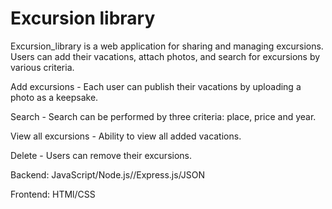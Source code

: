 # Excursion library
Excursion_library is a web application for sharing and managing excursions. Users can add their vacations, attach photos, and search for excursions by various criteria.

Add excursions - Each user can publish their vacations by uploading a photo as a keepsake.

Search - Search can be performed by three criteria: place, price and year.

View all excursions - Ability to view all added vacations.

Delete - Users can remove their excursions.


Backend: JavaScript/Node.js//Express.js/JSON

Frontend: HTMl/CSS

